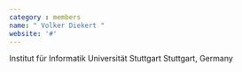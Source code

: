 ```yaml
---
category : members
name: " Volker Diekert " 
website: '#'
---
```

Institut für Informatik
Universität Stuttgart
Stuttgart, Germany

